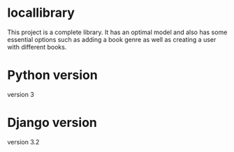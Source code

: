 # locallibrary
This project is a complete library. It has an optimal model and also has some essential options such as adding a book genre as well as creating a user with different books.
# Python version
version 3
# Django version
version 3.2
